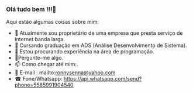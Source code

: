 ### Olá tudo bem !!!👋

Aqui estão algumas coisas sobre mim:

- 🔭 Atualmente sou proprietário de uma empresa que presta serviço de internet banda larga.
- 🌱 Cursando graduação em ADS (Análise Desenvolvimento de Sistema).
- 👯 Estou procurando experiência na área de programação.
- 💬Pergunte-me algo.
- 📫 Como chegar até mim:.
- 📩 E-mail : mailto:ronnysenna@yahoo.com
- ☎ Fone/Whatsapp: https://api.whatsapp.com/send?phone=5585991904540

